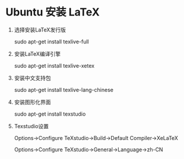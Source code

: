 # Ubuntu 安装 LaTeX

1. 选择安装LaTeX发行版

    sudo apt-get install texlive-full

2. 安装LaTeX编译引擎

    sudo apt-get install texlive-xetex

3. 安装中文支持包

    sudo apt-get install texlive-lang-chinese

4. 安装图形化界面

    sudo apt-get install texstudio

5. Texstudio设置
    
    Options->Configure TeXstudio->Build->Default Compiler->XeLaTeX
    
    Options->Configure TeXstudio->General->Language->zh-CN

